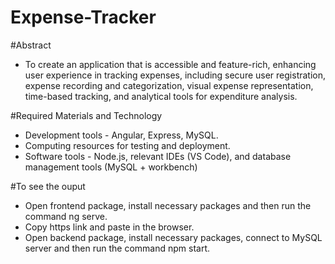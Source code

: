 # Expense-Tracker

#Abstract
- To create an application that is accessible and feature-rich, enhancing user experience in tracking expenses, including secure user registration, expense recording and categorization, visual expense representation, time-based tracking, and analytical tools for expenditure analysis.

#Required Materials and Technology
- Development tools - Angular, Express, MySQL.
- Computing resources for testing and deployment.
- Software tools - Node.js, relevant IDEs (VS Code), and database management tools (MySQL + workbench)

#To see the ouput
- Open frontend package, install necessary packages and then run the command ng serve.
- Copy https link and paste in the browser.
- Open backend package, install necessary packages, connect to MySQL server and then run the command npm start.


